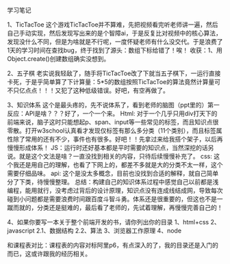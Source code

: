 学习笔记

1、TicTacToe
  这个游戏TicTacToe并不算难，先把视频看完听老师讲一遍，然后自己手动实现，然后发现写出来的是个智障ai，于是反复比对视频中的核心算法，发现没什么不同，但是为啥就是不行呢，一度怀疑老师有什么没交代。于是浪费了1天的学习时间在查找bug，终于找到了源头：数组下标给错了！唉！
  收获：1、用Object.create()创建数组确实没想到。

2、五子棋
  老实说我轻敌了，随手将TicTacToe改了下就当五子棋下，一运行直接卡死，于是乎简单算了下计算量：5*5的数组按照TicTacToe的算法竟然计算量可不只亿点点！！！又犯了这种低级错误。好吧，有空再做了。

3、知识体系
  这个是最头疼的，先不说体系了，看到老师的脑图（ppt里的）第一反应：API是啥？？？好了，一个一个来。
  Html: 对于一个几乎只用div打天下的前端来说，脑子这时只能想起p、span、input等一些常见的标签，而且知识点很零散。打开w3school认真看才发现仅标签有那么多分类（11个类别），而且标签属性除了常用的还有不少，事件也有很多。好吧！！先拿过来给我搭个架子，以后再慢慢形成体系！
  JS：运行时还好基本都是平时需要的知识点，当然深挖的话另说。就是这个文法是啥？一直没找到相关的内容，只待后续慢慢补充了。
  css: 这个我还是用自己的理解，也看了下网上的，都差不多就是大的分类不太一样，这个需要仔细品味。
  api: 这个是没太多概念，目前也没找到合适的解释，就自己简单分了下类，待慢慢整理。
  总结：构建自己的知识体系过程中感觉自己以前都是浅编程，能用就行，没考虑过背后的设计原理，知识点没有连成线结成网，导致每次碰到小问题都是需要浪费时间跟百度斗智斗勇。体系还是很重要的，但这也不是一蹴而就的，分类还是挺难的，最后看了老师的，先试着理解，再慢慢完善自己的！

4、如果你要写一本关于整个前端开发的书，请你列出你的目录
  1、html+css
  2、javascript
    2.1、数据结构
    2.2、算法
  3、浏览器工作原理
  4、node

  和课程表对比：课程表的内容对标阿里p6，有点深入的了，我的目录还是入门的而已，这或许跟我的经历相关。